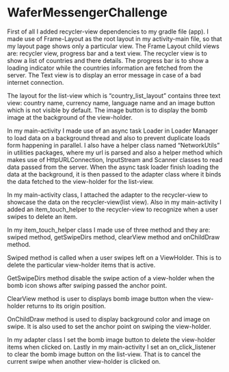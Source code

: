 # WaferMessengerChallenge

First of all I added recycler-view dependencies to my gradle file (app). I made use of Frame-Layout as the root layout in my activity-main file, so that my layout page shows only a particular view. The Frame Layout child views are: recycler view, progress bar and a text view.
The recycler view is to show a list of countries and there details.
The progress bar is to show a loading indicator while the countries information are fetched from the server.
The Text view is to display an error message in case of a bad internet connection.

The layout for the list-view which is “country_list_layout” contains three text view: country name, currency name, language name and an image button which is not visible by default. The image button is to display the bomb image at the background of the view-holder.

In my main-activity I made use of an async task Loader in Loader Manager to load data on a background thread and also to prevent duplicate loads form happening in parallel.
I also have a helper class named “NetworkUtils” in utilities packages, where my url is parsed and also a helper method which makes use of HttpURLConnection, InputStream and Scanner classes to read data passed from the server. When the async task loader finish loading the data at the background, it is then passed to the adapter class where it binds the data fetched to the view-holder for the list-view.

 In my main-activity class, I attached the adapter to the recycler-view to showcase the data on the recycler-view(list view). Also in my main-activity I added an item_touch_helper to the recycler-view to recognize when a user swipes to delete an item.

In my item_touch_helper class I made use of three method and they are: swiped method, getSwipeDirs method, clearView method and onChildDraw method.

Swiped method is called when a user swipes left on a ViewHolder. This is to delete the particular view-holder items that is active.

GetSwipeDirs method disable the swipe action of a view-holder when the bomb icon shows after swiping passed the anchor point.

ClearView method is user to displays bomb image button when the view-holder
returns to its origin position.

OnChildDraw method is used to display background color and image on swipe. It is also used to set the anchor point on swiping the view-holder.

In my adapter class I set the bomb image button to delete the view-holder items when clicked on. Lastly in my main-activity I set an on_click_listener to clear the bomb image button on the list-view. That is to cancel the current swipe when another view-holder is clicked on.



